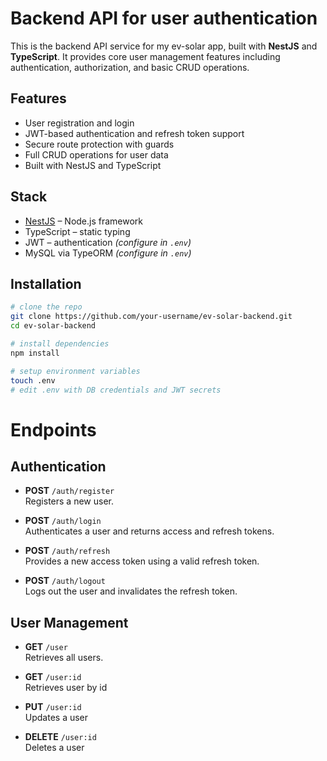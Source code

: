 # Backend API for user authentication

This is the backend API service for my ev-solar app, built with **NestJS** and **TypeScript**. It provides core user management features including authentication, authorization, and basic CRUD operations.

## Features

- User registration and login
- JWT-based authentication and refresh token support
- Secure route protection with guards
- Full CRUD operations for user data
- Built with NestJS and TypeScript

## Stack

- [NestJS](https://nestjs.com/) – Node.js framework
- TypeScript – static typing
- JWT – authentication *(configure in `.env`)*
- MySQL via TypeORM *(configure in `.env`)*

## Installation

```bash
# clone the repo
git clone https://github.com/your-username/ev-solar-backend.git
cd ev-solar-backend

# install dependencies
npm install

# setup environment variables
touch .env
# edit .env with DB credentials and JWT secrets
```

# Endpoints

## Authentication

- **POST** `/auth/register`  
  Registers a new user.

- **POST** `/auth/login`  
  Authenticates a user and returns access and refresh tokens.

- **POST** `/auth/refresh`  
  Provides a new access token using a valid refresh token.

- **POST** `/auth/logout`  
  Logs out the user and invalidates the refresh token.

## User Management

- **GET** `/user`  
  Retrieves all users.

- **GET** `/user:id`  
  Retrieves user by id

- **PUT** `/user:id`  
  Updates a user

- **DELETE** `/user:id`  
  Deletes a user
